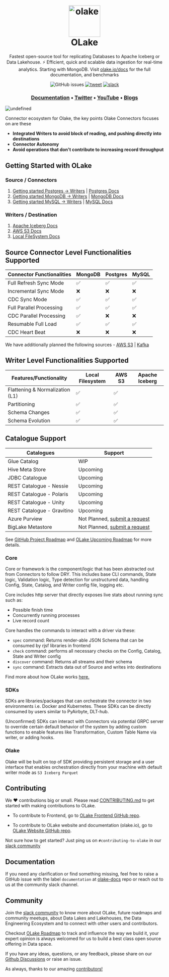 <h1 align="center" style="border-bottom: none">
    <a href="https://datazip.io/olake" target="_blank">
        <img alt="olake" src="https://github.com/user-attachments/assets/d204f25f-5289-423c-b3f2-44b2194bdeaf" width="100" height="100"/>
    </a>
    <br>OLake
</h1>

<p align="center">Fastest open-source tool for replicating Databases to Apache Iceberg or Data Lakehouse. ⚡ Efficient, quick and scalable data ingestion for real-time analytics. Starting with MongoDB. Visit <a href="https://olake.io/" target="_blank">olake.io/docs</a> for the full documentation, and benchmarks</p>

<p align="center">
    <img alt="GitHub issues" src="https://img.shields.io/github/issues/datazip-inc/olake"> </a>
    <a href="https://twitter.com/intent/tweet?text=Use%20the%20fastest%20open-source%20tool,%20OLake,%20for%20replicating%20Databases%20to%20S3%20and%20Apache%20Iceberg%20or%20Data%20Lakehouse.%20It%E2%80%99s%20Efficient,%20quick%20and%20scalable%20data%20ingestion%20for%20real-time%20analytics.%20Check%20at%20https://olake.io/%20%23opensource%20%23olake%20via%20%40_olake">
        <img alt="tweet" src="https://img.shields.io/twitter/url/http/shields.io.svg?style=social"></a> 
    <a href="https://join.slack.com/t/getolake/shared_invite/zt-2utw44do6-g4XuKKeqBghBMy2~LcJ4ag">
        <img alt="slack" src="https://img.shields.io/badge/Join%20Our%20Community-Slack-blue"> 
    </a> 
</p>
  

<h3 align="center">
  <a href="https://olake.io/docs"><b>Documentation</b></a> &bull;
  <a href="https://twitter.com/_olake"><b>Twitter</b></a> &bull;
  <a href="https://www.youtube.com/@olakeio"><b>YouTube</b></a> &bull;
  <a href="https://olake.io/blog"><b>Blogs</b></a>
</h3>


![undefined](https://github.com/user-attachments/assets/fe37e142-556a-48f0-a649-febc3dbd083c)

Connector ecosystem for Olake, the key points Olake Connectors focuses on are these
- **Integrated Writers to avoid block of reading, and pushing directly into destinations**
- **Connector Autonomy**
- **Avoid operations that don't contribute to increasing record throughput**

## Getting Started with OLake

### Source / Connectors
1. [Getting started Postgres -> Writers](https://olake.io/docs/getting-started/postgres) | [Postgres Docs](https://olake.io/docs/category/postgres)
2. [Getting started MongoDB -> Writers](https://olake.io/docs/getting-started/mongodb) | [MongoDB Docs](https://olake.io/docs/category/mongodb)
3. [Getting started MySQL -> Writers](https://olake.io/docs/getting-started/mysql)  | [MySQL Docs](https://olake.io/docs/category/mysql)

### Writers / Destination
1. [Apache Iceberg Docs](https://olake.io/docs/category/apache-iceberg) 
2. [AWS S3 Docs](https://olake.io/docs/category/aws-s3) 
3. [Local FileSystem Docs](https://olake.io/docs/writers/local) 


## Source Connector Level Functionalities Supported

| Connector Functionalities | MongoDB | Postgres | MySQL |
| ------------------------- | ------- | -------- | ----- |
| Full Refresh Sync Mode    | ✅       | ✅        | ✅     |
| Incremental Sync Mode     | ❌       | ❌        | ❌     |
| CDC Sync Mode             | ✅       | ✅        | ✅     |
| Full Parallel Processing  | ✅       | ✅        | ✅     |
| CDC Parallel Processing   | ✅       | ❌        | ❌     |
| Resumable Full Load       | ✅       | ✅        | ✅     |
| CDC Heart Beat            | ❌       | ❌        | ❌     |

We have additionally planned the following sources -  [AWS S3](https://github.com/datazip-inc/olake/issues/86) |  [Kafka](https://github.com/datazip-inc/olake/issues/87) 


## Writer Level Functionalities Supported

| Features/Functionality          | Local Filesystem | AWS S3 | Apache Iceberg |
| ------------------------------- | ---------------- | ------ | -------------- |
| Flattening & Normalization (L1) | ✅                | ✅      |                |
| Partitioning                    | ✅                | ✅      |                |
| Schema Changes                  | ✅                | ✅      |                |
| Schema Evolution                | ✅                | ✅      |                |

## Catalogue Support

| Catalogues                 | Support                                                                                                  |
| -------------------------- | -------------------------------------------------------------------------------------------------------- |
| Glue Catalog               | WIP                                                                                                      |
| Hive Meta Store            | Upcoming                                                                                                 |
| JDBC Catalogue             | Upcoming                                                                                                 |
| REST Catalogue - Nessie    | Upcoming                                                                                                 |
| REST Catalogue - Polaris   | Upcoming                                                                                                 |
| REST Catalogue - Unity     | Upcoming                                                                                                 |
| REST Catalogue - Gravitino | Upcoming                                                                                                 |
| Azure Purview              | Not Planned, [submit a request](https://github.com/datazip-inc/olake/issues/new?template=new-feature.md) |
| BigLake Metastore          | Not Planned, [submit a request](https://github.com/datazip-inc/olake/issues/new?template=new-feature.md) |

See [GitHub Project Roadmap](https://github.com/orgs/datazip-inc/projects/5) and [OLake Upcoming Roadmap](https://olake.io/docs/roadmap) for more details.


### Core

Core or framework is the component/logic that has been abstracted out from Connectors to follow DRY. This includes base CLI commands, State logic, Validation logic, Type detection for unstructured data, handling Config, State, Catalog, and Writer config file, logging etc.

Core includes http server that directly exposes live stats about running sync such as:
- Possible finish time
- Concurrently running processes
- Live record count

Core handles the commands to interact with a driver via these:
- `spec` command: Returns render-able JSON Schema that can be consumed by rjsf libraries in frontend
- `check` command: performs all necessary checks on the Config, Catalog, State and Writer config
- `discover` command: Returns all streams and their schema
- `sync` command: Extracts data out of Source and writes into destinations

Find more about how OLake works [here.](https://olake.io/docs/category/understanding-olake)

### SDKs

SDKs are libraries/packages that can orchestrate the connector in two environments i.e. Docker and Kubernetes. These SDKs can be directly consumed by users similar to PyAirbyte, DLT-hub.

(Unconfirmed) SDKs can interact with Connectors via potential GRPC server to override certain default behavior of the system by adding custom functions to enable features like Transformation, Custom Table Name via writer, or adding hooks.

### Olake

Olake will be built on top of SDK providing persistent storage and a user interface that enables orchestration directly from your machine with default writer mode as `S3 Iceberg Parquet`

## Contributing

We ❤️ contributions big or small. Please read [CONTRIBUTING.md](CONTRIBUTING.md) to get started with making contributions to OLake.

- To contribute to Frontend, go to [OLake Frontend GitHub repo](https://github.com/datazip-inc/olake-frontend/).

- To contribute to OLake website and documentation (olake.io), go to [OLake Website GitHub repo](https://github.com/datazip-inc/olake-docs).

Not sure how to get started? Just ping us on `#contributing-to-olake` in our [slack community](https://olake.io/slack)

## Documentation

If you need any clarification or find something missing, feel free to raise a GitHub issue with the label `documentation` at [olake-docs](https://github.com/datazip-inc/olake-docs/) repo or reach out to us at the community slack channel.

## Community

Join the [slack community](https://olake.io/slack) to know more about OLake, future roadmaps and community meetups, about Data Lakes and Lakehouses, the Data Engineering Ecosystem and to connect with other users and contributors.

Checkout [OLake Roadmap](https://olake.io/docs/roadmap) to track and influence the way we build it, your expert opinion is always welcomed for us to build a best class open source offering in Data space.

If you have any ideas, questions, or any feedback, please share on our [Github Discussions](https://github.com/datazip-inc/olake/discussions) or raise an issue.

As always, thanks to our amazing [contributors!](https://github.com/datazip-inc/olake/graphs/contributors)
